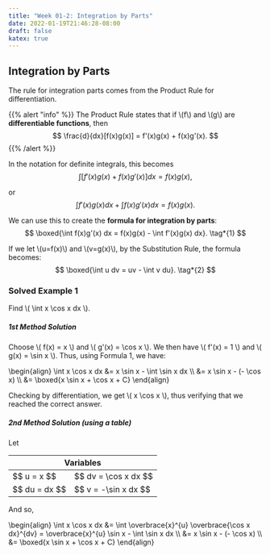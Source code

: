 ```yaml
---
title: "Week 01-2: Integration by Parts"
date: 2022-01-19T21:46:28-08:00
draft: false
katex: true
---
```


## Integration by Parts

The rule for integration parts comes from the Product Rule for differentiation.

{{% alert "info" %}}
The Product Rule states that if \\(f\\) and \\(g\\) are **differentiable functions**, then
$$ \frac{d}{dx}[f(x)g(x)] = f'(x)g(x) + f(x)g'(x). $$
{{% /alert %}}

In the notation for definite integrals, this becomes
$$ \int [f'(x)g(x) + f(x)g'(x)] dx = f(x)g(x), $$

or
$$ \int f'(x)g(x) dx + \int f(x)g'(x) dx = f(x)g(x). $$

We can use this to create the **formula for integration by parts**:
$$ \boxed{\int f(x)g'(x) dx = f(x)g(x) - \int f'(x)g(x) dx}. \tag*{1} $$

If we let \\(u=f(x)\\) and \\(v=g(x)\\), by the Substitution Rule, the formula becomes:
$$ \boxed{\int u dv = uv - \int v du}. \tag*{2} $$

### Solved Example 1

Find \\( \int x \cos x dx \\).

##### 1st Method Solution

Choose \\( f(x) = x \\) and \\( g'(x) = \cos x \\). We then have \\( f'(x) = 1 \\) and \\( g(x) = \sin x \\). Thus, using Formula 1, we have:

<p>
\begin{align}
\int x \cos x dx &= x \sin x - \int \sin x dx \\
&= x \sin x - (- \cos x) \\
&= \boxed{x \sin x + \cos x + C}
\end{align}
</p>

Checking by differentiation, we get \\( x \cos x \\), thus verifying that we reached the correct answer.

##### 2nd Method Solution (using a table)

Let
<table>
    <thead>
        <tr>
            <th colspan="2">Variables</th>
        </tr>
    </thead>
    <tbody>
        <tr>
            <td>
                $$ u = x $$
            </td>
            <td>
                $$ dv = \cos x dx $$
            </td>
        </tr>
        <tr>
            <td>
                $$ du = dx $$
            </td>
            <td>
                $$ v = -\sin x dx $$
            </td>
        </tr>
    </tbody>
</table>

And so,

<p>
\begin{align}
\int x \cos x dx &= \int \overbrace{x}^{u} \overbrace{\cos x dx}^{dv} = \overbrace{x}^{u} \sin x - \int \sin x dx \\
&= x \sin x - (- \cos x) \\
&= \boxed{x \sin x + \cos x + C}
\end{align}
</p>

